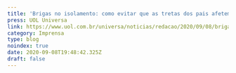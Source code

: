 ```yaml
---
title: 'Brigas no isolamento: como evitar que as tretas dos pais afetem os filhos'
press: UOL Universa
link: https://www.uol.com.br/universa/noticias/redacao/2020/09/08/brigas-no-isolamento-como-evitar-que-as-tretas-dos-pais-afetem-os-filhos.htm
category: Imprensa
type: blog
noindex: true
date: 2020-09-08T19:48:42.325Z
draft: false
---
```

